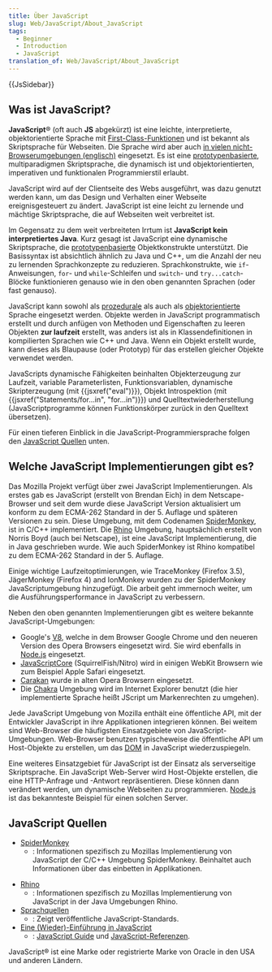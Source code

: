 ```yaml
---
title: Über JavaScript
slug: Web/JavaScript/About_JavaScript
tags:
  - Beginner
  - Introduction
  - JavaScript
translation_of: Web/JavaScript/About_JavaScript
---
```

{{JsSidebar}}

## Was ist JavaScript?

**JavaScript**® (oft auch **JS** abgekürzt) ist eine leichte, interpretierte, objektorientierte Sprache mit [First-Class-Funktionen](https://de.wikipedia.org/wiki/First-Class-Funktion) und ist bekannt als Skriptsprache für Webseiten. Die Sprache wird aber auch [in vielen nicht-Browserumgebungen (englisch)](https://en.wikipedia.org/wiki/JavaScript#Uses_outside_Web_pages) eingesetzt. Es ist eine [prototypenbasierte](https://de.wikipedia.org/wiki/Prototypenbasierte_Programmierung "Prototype-based"), multiparadigmen Skriptsprache, die dynamisch ist und objektorientierten, imperativen und funktionalen Programmierstil erlaubt.

JavaScript wird auf der Clientseite des Webs ausgeführt, was dazu genutzt werden kann, um das Design und Verhalten einer Webseite ereignisgesteuert zu ändert. JavaScript ist eine leicht zu lernende und mächtige Skriptsprache, die auf Webseiten weit verbreitet ist.

Im Gegensatz zu dem weit verbreiteten Irrtum ist **JavaScript kein interpretiertes Java**. Kurz gesagt ist JavaScript eine dynamische Skriptsprache, die [prototypenbasierte](https://de.wikipedia.org/wiki/Prototypenbasierte_Programmierung "Prototype-based") Objektkonstrukte unterstützt. Die Basissyntax ist absichtlich ähnlich zu Java und C++, um die Anzahl der neu zu lernenden Sprachkonzepte zu reduzieren. Sprachkonstrukte, wie `if`-Anweisungen, `for`- und `while`-Schleifen und `switch`- und `try...catch`-Blöcke funktionieren genauso wie in den oben genannten Sprachen (oder fast genauso).

JavaScript kann sowohl als [prozedurale](https://de.wikipedia.org/wiki/Prozedurale_Programmierung) als auch als [objektorientierte](/de/docs/Web/JavaScript/Introduction_to_Object-Oriented_JavaScript "https://developer.mozilla.org/en-US/docs/Introduction_to_Object-Oriented_JavaScript") Sprache eingesetzt werden. Objekte werden in JavaScript programmatisch erstellt und durch anfügen von Methoden und Eigenschaften zu leeren Objekten **zur laufzeit** erstellt, was anders ist als in Klassendefinitionen in kompilierten Sprachen wie C++ und Java. Wenn ein Objekt erstellt wurde, kann dieses als Blaupause (oder Prototyp) für das erstellen gleicher Objekte verwendet werden.

JavaScripts dynamische Fähigkeiten beinhalten Objekterzeugung zur Laufzeit, variable Parameterlisten, Funktionsvariablen, dynamische Skripterzeugung (mit {{jsxref("eval")}}), Objekt Introspektion (mit {{jsxref("Statements/for...in", "for...in")}}) und Quelltextwiederherstellung (JavaScriptprogramme können Funktionskörper zurück in den Quelltext übersetzen).

Für einen tieferen Einblick in die JavaScript-Programmiersprache folgen den [JavaScript Quellen](<#JavaScript Quellen>) unten.

## Welche JavaScript Implementierungen gibt es?

Das Mozilla Projekt verfügt über zwei JavaScript Implementierungen. Als erstes gab es JavaScript (erstellt von Brendan Eich) in dem Netscape-Browser und seit dem wurde diese JavaScript Version aktualisiert um konform zu dem ECMA-262 Standard in der 5. Auflage und späteren Versionen zu sein. Diese Umgebung, mit dem Codenamen [SpiderMonkey](/de/docs/Mozilla/Projects/SpiderMonkey "en-US/docs/SpiderMonkey"), ist in C/C++ implementiert. Die [Rhino](/de/docs/Rhino "en-US/docs/Rhino") Umgebung, hauptsächlich erstellt von Norris Boyd (auch bei Netscape), ist eine JavaScript Implementierung, die in Java geschrieben wurde. Wie auch SpiderMonkey ist Rhino kompatibel zu dem ECMA-262 Standard in der 5. Auflage.

Einige wichtige Laufzeitoptimierungen, wie TraceMonkey (Firefox 3.5), JägerMonkey (Firefox 4) and IonMonkey wurden zu der SpiderMonkey JavaScriptumgebung hinzugefügt. Die arbeit geht immernoch weiter, um die Ausführungsperformance in JavaScript zu verbessern.

Neben den oben genannten Implementierungen gibt es weitere bekannte JavaScript-Umgebungen:

- Google's [V8](https://developers.google.com/v8/), welche in dem Browser Google Chrome und den neueren Version des Opera Browsers eingesetzt wird. Sie wird ebenfalls in [Node.js](http://nodejs.org) eingesetzt.
- [JavaScriptCore](https://www.webkit.org/projects/javascript/index.html) (SquirrelFish/Nitro) wird in einigen WebKit Browsern wie zum Beispiel Apple Safari eingesetzt.
- [Carakan](http://my.opera.com/ODIN/blog/carakan-faq) wurde in alten Opera Browsern eingesetzt.
- Die [Chakra](http://en.wikipedia.org/wiki/Chakra_%28JScript_engine%29) Umgebung wird im Internet Explorer benutzt (die hier implementierte Sprache heißt JScript um Markenrechten zu umgehen).

Jede JavaScript Umgebung von Mozilla enthält eine öffentliche API, mit der Entwickler JavaScript in ihre Applikationen integrieren können. Bei weitem sind Web-Browser die häufigsten Einsatzgebiete von JavaScript-Umgebungen. Web-Browser benutzen typischeweise die öffentliche API um Host-Objekte zu erstellen, um das [DOM](http://www.w3.org/DOM/) in JavaScript wiederzuspiegeln.

Eine weiteres Einsatzgebiet für JavaScript ist der Einsatz als serverseitige Skriptsprache. Ein JavaScript Web-Server wird Host-Objekte erstellen, die eine HTTP-Anfrage und -Antwort repräsentieren. Diese können dann verändert werden, um dynamische Webseiten zu programmieren. [Node.js](http://nodejs.org) ist das bekannteste Beispiel für einen solchen Server.

## JavaScript Quellen

- [SpiderMonkey](/de/docs/Mozilla/Projects/SpiderMonkey "en-US/docs/SpiderMonkey")
  - : Informationen spezifisch zu Mozillas Implementierung von JavaScript der C/C++ Umgebung SpiderMonkey. Beinhaltet auch Informationen über das einbetten in Applikationen.

<!---->

- [Rhino](/de/docs/Rhino "en-US/docs/Rhino")
  - : Informationen spezifisch zu Mozillas Implementierung von JavaScript in der Java Umgebungen Rhino.
- [Sprachquellen](/de/docs/Web/JavaScript/Language_Resources "en-US/docs/JavaScript_Language_Resources")
  - : Zeigt veröffentliche JavaScript-Standards.
- [Eine (Wieder)-Einführung in JavaScript](/de/docs/Web/JavaScript/A_re-introduction_to_JavaScript "en-US/docs/A_re-introduction_to_JavaScript")
  - : [JavaScript Guide](/de/docs/Web/JavaScript/Guide "en-US/docs/JavaScript/Guide") und [JavaScript-Referenzen](/de/docs/Web/JavaScript/Reference "en-US/docs/JavaScript/Reference").

JavaScript® ist eine Marke oder registrierte Marke von Oracle in den USA und anderen Ländern.

